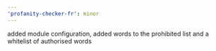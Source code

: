 ```yaml
---
'profanity-checker-fr': minor
---
```


added module configuration, added words to the prohibited list and a whitelist of authorised words
